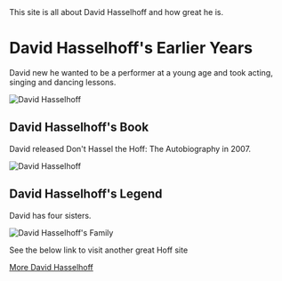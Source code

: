 <html>
<head>
  <title>David Hasselhoff Fan Page</title>
  <meta>This site is all about David Hasselhoff and how great he is. </meta>
</head>
<body>

<h1>David Hasselhoff's Earlier Years</h1>
<p>David new he wanted to be a performer at a young age and took acting, singing and dancing lessons.</p>
<img src="http://www.vam.ac.uk/images/image/49679-large.jpg" alt="David Hasselhoff"  />


<h2>David Hasselhoff's Book</h2>
<p>David released Don't Hassel the Hoff: The Autobiography in 2007.</p>
<img src="http://backseatdriver.driverside.com//wp-content/uploads/2010/08/david-hasselhoff-as-michael-knight-in-knightrider-thumbs-up-590x882.jpg" alt="David Hasselhoff" />


<h2>David Hasselhoff's Legend</h2>
<p>David has four sisters.</p>
<img src="http://www.anieleirose.org/images/AllTogether_10.jpg" alt="David Hasselhoff's Family"  />
<p> See the below link to visit another great Hoff site</p>
 <a href="http://www.otherHOFFsite.com">More David Hasselhoff</a>

</body>
</html>